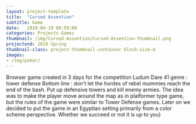 ```yaml
---
layout: project-template
title:  "Cursed Assention"
subtitle: Game
date:   2018-04-10 00:59:00
categories: Projects Games
thumbnail: /img/Cursed-Assention/Cursed-Assention-thumbnail.png
projectend: 2018 Spring
thumbnail-class: project-thumbnail-container block-size-m
images:
- /img/poker/
---
```

Browser game created in 3 days for the competition Ludum Dare 41
genre : tower defense
Bottom line : don't let the hordes of rebel mummies reach the end of the bash. Put up defensive towers and kill enemy armies.
The idea was to make the player move around the map as in platformer type game, but the rules of the game were similar to Tower Defense games. Later on we decided to put the game in an Egyptian setting primarily from a color scheme perspective. Whether we succeed or not it is up to you)